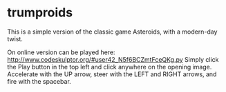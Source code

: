 # trumproids

This is a simple version of the classic game Asteroids, with a modern-day twist.

On online version can be played here: http://www.codeskulptor.org/#user42_N5f6BCZmtFceQKg.py
Simply click the Play button in the top left and click anywhere on the opening image. Accelerate with the UP arrow, steer with the LEFT and RIGHT arrows, and fire with the spacebar.
